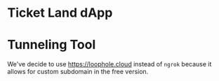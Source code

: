 Ticket Land dApp
===

Tunneling Tool
===

We've decide to use https://loophole.cloud instead of `ngrok` because it allows for custom subdomain in the free version.

